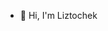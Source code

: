 - 👋 Hi, I'm Liztochek

<!---
LiztochekKK/LiztochekKK is a ✨ special ✨ repository because its `README.md` (this file) appears on your GitHub profile.
You can click the Preview link to take a look at your changes.
--->
